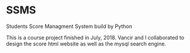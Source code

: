 # SSMS
Students Score Managment System build by Python

This is a course project finished in July, 2018.
Vancir and I collaborated to design the score html website as well as the mysql search engine.
